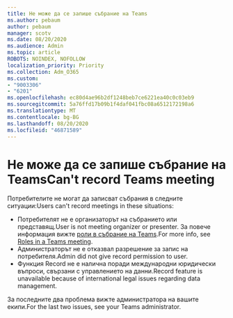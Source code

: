 ```yaml
---
title: Не може да се запише събрание на Teams
ms.author: pebaum
author: pebaum
manager: scotv
ms.date: 08/20/2020
ms.audience: Admin
ms.topic: article
ROBOTS: NOINDEX, NOFOLLOW
localization_priority: Priority
ms.collection: Adm_O365
ms.custom:
- "9003306"
- "6201"
ms.openlocfilehash: ec80d4ae96b2df1248beb7ce6221ea40c0c03eb9
ms.sourcegitcommit: 5a76ffd17b09b1f4daf041fbc08a6512172198a6
ms.translationtype: MT
ms.contentlocale: bg-BG
ms.lasthandoff: 08/20/2020
ms.locfileid: "46871589"
---
```

# <a name="cant-record-teams-meeting"></a><span data-ttu-id="dd16c-102">Не може да се запише събрание на Teams</span><span class="sxs-lookup"><span data-stu-id="dd16c-102">Can't record Teams meeting</span></span>

<span data-ttu-id="dd16c-103">Потребителите не могат да записват събрания в следните ситуации:</span><span class="sxs-lookup"><span data-stu-id="dd16c-103">Users can't record meetings in these situations:</span></span>  

- <span data-ttu-id="dd16c-104">Потребителят не е организаторът на събранието или представящ.</span><span class="sxs-lookup"><span data-stu-id="dd16c-104">User is not meeting organizer or presenter.</span></span> <span data-ttu-id="dd16c-105">За повече информация вижте [роли в събрание на Teams](https://support.microsoft.com/office/roles-in-a-teams-meeting-c16fa7d0-1666-4dde-8686-0a0bfe16e019).</span><span class="sxs-lookup"><span data-stu-id="dd16c-105">For more info, see [Roles in a Teams meeting](https://support.microsoft.com/office/roles-in-a-teams-meeting-c16fa7d0-1666-4dde-8686-0a0bfe16e019).</span></span>
- <span data-ttu-id="dd16c-106">Администраторът не е отказвал разрешение за запис на потребителя.</span><span class="sxs-lookup"><span data-stu-id="dd16c-106">Admin did not give record permission to user.</span></span>
- <span data-ttu-id="dd16c-107">Функция Record не е налична поради международни юридически въпроси, свързани с управлението на данни.</span><span class="sxs-lookup"><span data-stu-id="dd16c-107">Record feature is unavailable because of international legal issues regarding data management.</span></span>

<span data-ttu-id="dd16c-108">За последните два проблема вижте администратора на вашите екипи.</span><span class="sxs-lookup"><span data-stu-id="dd16c-108">For the last two issues, see your Teams administrator.</span></span>
